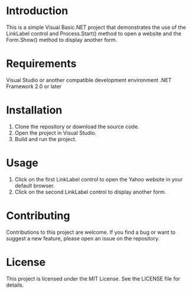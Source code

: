 # Introduction

This is a simple Visual Basic.NET project that demonstrates the use of the LinkLabel control and Process.Start() method to open a website and the Form.Show() method to display another form.

# Requirements

Visual Studio or another compatible development environment
.NET Framework 2.0 or later

# Installation
<ol>
<li>Clone the repository or download the source code.</li>
<li>Open the project in Visual Studio.</li>
<li>Build and run the project.</li>
</ol>

# Usage
<ol>
<li>Click on the first LinkLabel control to open the Yahoo website in your default browser.</li>
<li>Click on the second LinkLabel control to display another form.</li>
</ol>

# Contributing

Contributions to this project are welcome. If you find a bug or want to suggest a new feature, please open an issue on the repository.

# License

This project is licensed under the MIT License. See the LICENSE file for details.
